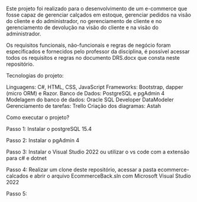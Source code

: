 Este projeto foi realizado para o desenvolvimento de um e-commerce que fosse capaz de gerenciar calçados em estoque, gerenciar pedidos na visão do cliente e do administrador, 
no gerenciamento de cliente e no gerenciamento de devolução na visão do cliente e na visão do administrador.

Os requisitos funcionais, não-funcionais e regras de negócio foram especificados e fornecidos pelo professor da disciplina, é possível acessar todos os requisitos e 
regras no documento DRS.docx que consta neste repositório.

Tecnologias do projeto:

Linguagens: C#, HTML, CSS, JavaScript
Frameworks:  Bootstrap, dapper (micro ORM) e Razor. 
Banco de Dados: PostgreSQL e pgAdmin 4
Modelagem do banco de dados: Oracle SQL Developer DataModeler
Gerenciamento de tarefas: Trello
Criação dos diagramas: Astah

Como executar o projeto?

Passo 1: Instalar o postgreSQL 15.4

Passo 2: Instalar o pgAdmin 4

Passo 3: Instalar o Visual Studio 2022 ou utilizar o vs code com a extensão para c# e dotnet

Passo 4: Realizar um clone deste repositório, acessar a pasta ecommerce-calcados e abrir o arquivo EcommerceBack.sln com Microsoft Visual Studio 2022

Passo 5: 



